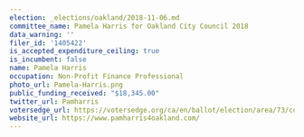 ```yaml
---
election: _elections/oakland/2018-11-06.md
committee_name: Pamela Harris for Oakland City Council 2018
data_warning: ''
filer_id: '1405422'
is_accepted_expenditure_ceiling: true
is_incumbent: false
name: Pamela Harris
occupation: Non-Profit Finance Professional
photo_url: Pamela-Harris.png
public_funding_received: "$18,345.00"
twitter_url: Pamharris
votersedge_url: https://votersedge.org/ca/en/ballot/election/area/73/contests/contest/17340/candidate/139756?&county=alameda%20county&election_authority_id=1
website_url: https://www.pamharris4oakland.com/
---
```

